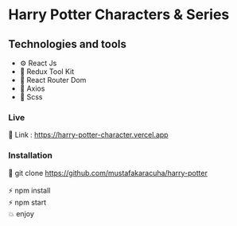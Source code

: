 
# Harry Potter Characters & Series

## Technologies and tools

- ⚙️ React Js 
- 💾 Redux Tool Kit
- 🧭 React Router Dom
- 📀 Axios
- 🎨 Scss

### Live

🔗 Link : https://harry-potter-character.vercel.app

### Installation

🔗 git clone https://github.com/mustafakaracuha/harry-potter
<br/>
<br/>
⚡️  npm install <br/>
⚡️  npm start <br/>
💥 enjoy 
